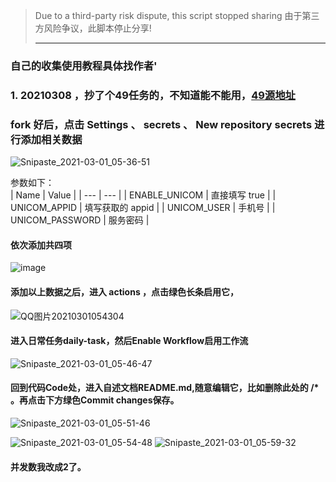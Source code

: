 > Due to a third-party risk dispute, this script stopped sharing
> 由于第三方风险争议，此脚本停止分享!
> ***
### 自己的收集使用教程具体找作者'
### 1. 20210308 ，抄了个49任务的，不知道能不能用，[49源地址](https://github.com/lz0423/ceshi)
 ### fork 好后，点击 Settings 、 secrets 、 New repository secrets 进行添加相关数据
 ![Snipaste_2021-03-01_05-36-51](https://user-images.githubusercontent.com/79479594/109432788-4182de00-7a50-11eb-9ebf-3da345f21e35.png)

 参数如下：  
|  Name | Value  |
|  --- | --- |
| ENABLE_UNICOM  | 直接填写 true |
| UNICOM_APPID  | 填写获取的 appid |
| UNICOM_USER  | 手机号 |
| UNICOM_PASSWORD  | 服务密码 |    
#### 依次添加共四项
![image](https://user-images.githubusercontent.com/79479594/109432827-6d05c880-7a50-11eb-8682-50405d7d66dd.png)

#### 添加以上数据之后，进入 actions ，点击绿色长条启用它，   
![QQ图片20210301054304](https://user-images.githubusercontent.com/79479594/109433119-1600f300-7a52-11eb-8ad2-0f7739d407c8.png)
  
#### 进入日常任务daily-task，然后Enable Workflow启用工作流  
![Snipaste_2021-03-01_05-46-47](https://user-images.githubusercontent.com/79479594/109433041-a428a980-7a51-11eb-8825-8f3e17813a53.png)

#### 回到代码Code处，进入自述文档README.md,随意编辑它，比如删除此处的  /*  。再点击下方绿色Commit changes保存。
![Snipaste_2021-03-01_05-51-46](https://user-images.githubusercontent.com/79479594/109433473-ce7b6680-7a53-11eb-9a1a-c095ab45fcf5.png)
    
![Snipaste_2021-03-01_05-54-48](https://user-images.githubusercontent.com/79479594/109433247-bbb46200-7a52-11eb-91be-c48f28503c0f.png)
![Snipaste_2021-03-01_05-59-32](https://user-images.githubusercontent.com/79479594/109433404-7e9c9f80-7a53-11eb-91d5-73f2429e2409.png)

#### 并发数我改成2了。
